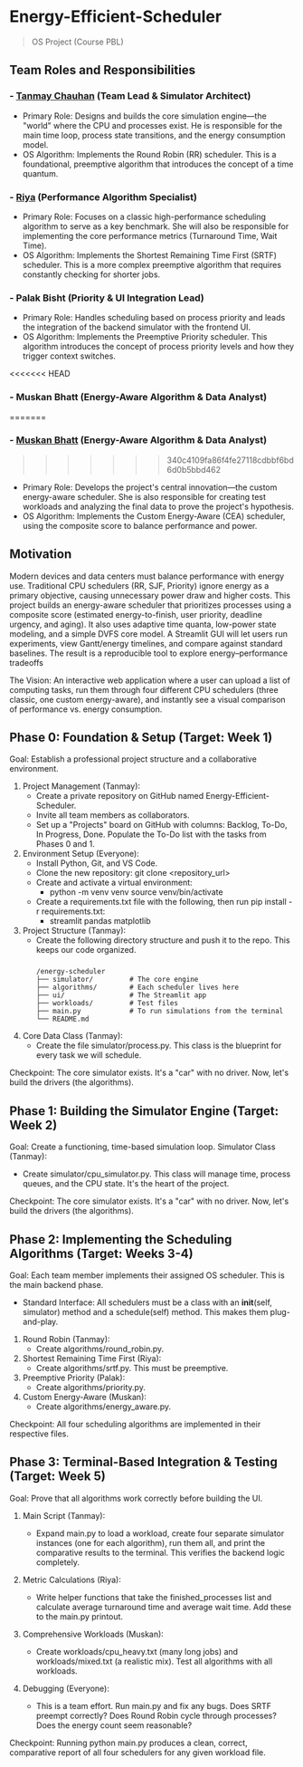 # Energy-Efficient-Scheduler
> OS Project (Course PBL)

## Team Roles and Responsibilities

### - [Tanmay Chauhan](https://github.com/tanmaychauhan12) (Team Lead & Simulator Architect)
  - Primary Role: Designs and builds the core simulation engine—the "world" where the CPU and processes exist. He is responsible for the main time loop, process state transitions, and the energy consumption model.
- OS Algorithm: Implements the Round Robin (RR) scheduler. This is a foundational, preemptive algorithm that introduces the concept of a time quantum.

### - [Riya](https://github.com/Riya05s) (Performance Algorithm Specialist)
  - Primary Role: Focuses on a classic high-performance scheduling algorithm to serve as a key benchmark. She will also be responsible for implementing the core performance metrics (Turnaround Time, Wait Time).
- OS Algorithm: Implements the Shortest Remaining Time First (SRTF) scheduler. This is a more complex preemptive algorithm that requires constantly checking for shorter jobs.

### - Palak Bisht (Priority & UI Integration Lead)
  - Primary Role: Handles scheduling based on process priority and leads the integration of the backend simulator with the frontend UI.
- OS Algorithm: Implements the Preemptive Priority scheduler. This algorithm introduces the concept of process priority levels and how they trigger context switches.

<<<<<<< HEAD
### - Muskan Bhatt (Energy-Aware Algorithm & Data Analyst)
=======
### - [Muskan Bhatt](https://github.com/muskanbhatt) (Energy-Aware Algorithm & Data Analyst)
>>>>>>> 340c4109fa86f4fe27118cdbbf6bd6d0b5bbd462
  - Primary Role: Develops the project's central innovation—the custom energy-aware scheduler. She is also responsible for creating test workloads and analyzing the final data to prove the project's hypothesis.
- OS Algorithm: Implements the Custom Energy-Aware (CEA) scheduler, using the composite score to balance performance and power.

## Motivation
Modern devices and data centers must balance performance with energy use. Traditional CPU schedulers (RR, SJF, Priority) ignore energy as a primary objective, causing unnecessary power draw and higher costs. This project builds an energy-aware scheduler that prioritizes processes using a composite score (estimated energy-to-finish, user priority, deadline urgency, and aging). It also uses adaptive time quanta, low-power state modeling, and a simple DVFS core model. A
Streamlit GUI will let users run experiments, view Gantt/energy timelines, and compare against standard baselines. The result is a reproducible tool to explore energy–performance tradeoffs

The Vision: An interactive web application where a user can upload a list of computing tasks, run them through four different CPU schedulers (three classic, one custom energy-aware), and instantly see a visual comparison of performance vs. energy consumption.


## Phase 0: Foundation & Setup (Target: Week 1)
Goal: Establish a professional project structure and a collaborative environment.
 1. Project Management (Tanmay):
    - Create a private repository on GitHub named Energy-Efficient-Scheduler.
    - Invite all team members as collaborators.
    - Set up a "Projects" board on GitHub with columns: Backlog, To-Do, In Progress, Done. Populate the To-Do list with the tasks from Phases 0 and 1.
 2. Environment Setup (Everyone):
    - Install Python, Git, and VS Code.
    - Clone the new repository: git clone <repository_url>
    - Create and activate a virtual environment:
       - python -m venv venv
         source venv/bin/activate
    - Create a requirements.txt file with the following, then run pip install -r requirements.txt:
       - streamlit
         pandas
         matplotlib
  3. Project Structure (Tanmay):
     - Create the following directory structure and push it to the repo. This keeps our code organized.
        ###
           /energy-scheduler
           ├── simulator/         # The core engine
           ├── algorithms/        # Each scheduler lives here
           ├── ui/                # The Streamlit app
           ├── workloads/         # Test files
           ├── main.py            # To run simulations from the terminal
           └── README.md
  4. Core Data Class (Tanmay):
     - Create the file simulator/process.py. This class is the blueprint for every task we will schedule.

  Checkpoint: The core simulator exists. It's a "car" with no driver. Now, let's build the drivers (the algorithms).

## Phase 1: Building the Simulator Engine (Target: Week 2)
Goal: Create a functioning, time-based simulation loop.
Simulator Class (Tanmay):
  - Create simulator/cpu_simulator.py. This class will manage time, process queues, and the CPU state. It's the heart of the project.

Checkpoint: The core simulator exists. It's a "car" with no driver. Now, let's build the drivers (the algorithms).

## Phase 2: Implementing the Scheduling Algorithms (Target: Weeks 3-4)
Goal: Each team member implements their assigned OS scheduler. This is the main backend phase.
  - Standard Interface: All schedulers must be a class with an __init__(self, simulator) method and a schedule(self) method. This makes them plug-and-play.

  1. Round Robin (Tanmay):
     - Create algorithms/round_robin.py.
  2. Shortest Remaining Time First (Riya):
     - Create algorithms/srtf.py. This must be preemptive.
  4. Preemptive Priority (Palak):
     - Create algorithms/priority.py.
  5. Custom Energy-Aware (Muskan):
     - Create algorithms/energy_aware.py.

Checkpoint: All four scheduling algorithms are implemented in their respective files.

## Phase 3: Terminal-Based Integration & Testing (Target: Week 5)
Goal: Prove that all algorithms work correctly before building the UI.

  1. Main Script (Tanmay):
     - Expand main.py to load a workload, create four separate simulator instances (one for each algorithm), run them all, and print the comparative results to the terminal. This verifies the backend logic completely.

  2. Metric Calculations (Riya):
     - Write helper functions that take the finished_processes list and calculate average turnaround time and average wait time. Add these to the main.py printout.

  3. Comprehensive Workloads (Muskan):
     - Create workloads/cpu_heavy.txt (many long jobs) and workloads/mixed.txt (a realistic mix). Test all algorithms with all workloads.

  4. Debugging (Everyone):
     - This is a team effort. Run main.py and fix any bugs. Does SRTF preempt correctly? Does Round Robin cycle through processes? Does the energy count seem reasonable?

Checkpoint: Running python main.py produces a clean, correct, comparative report of all four schedulers for any given workload file.
